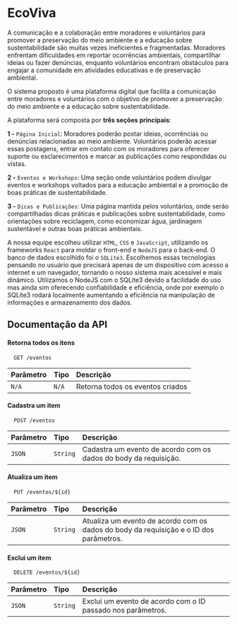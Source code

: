 
# EcoViva

A comunicação e a colaboração entre moradores e voluntários para promover a preservação do meio ambiente e a educação sobre sustentabilidade são muitas vezes ineficientes e fragmentadas. Moradores enfrentam dificuldades em reportar ocorrências ambientais, compartilhar ideias ou fazer denúncias, enquanto voluntários encontram obstáculos para engajar a comunidade em atividades educativas e de preservação ambiental.

O sistema proposto é uma plataforma digital que facilita a comunicação entre moradores e voluntários com o objetivo de promover a preservação do meio ambiente e a educação sobre sustentabilidade.

A plataforma será composta por **três seções principais**:

**1 -** `Página Inicial`: Moradores poderão postar ideias, ocorrências ou denúncias relacionadas ao meio ambiente. Voluntários poderão acessar essas postagens, entrar em contato com os moradores para oferecer suporte ou esclarecimentos e marcar as publicações como respondidas ou vistas.

**2 -** `Eventos e Workshops`: Uma seção onde voluntários podem divulgar eventos e workshops voltados para a educação ambiental e a promoção de boas práticas de sustentabilidade.

**3 -** `Dicas e Publicações`: Uma página mantida pelos voluntários, onde serão compartilhadas dicas práticas e publicações sobre sustentabilidade, como orientações sobre reciclagem, como economizar água, jardinagem sustentável e outras boas práticas ambientais. 

A nossa equipe escolheu utilizar `HTML`, `CSS` e `JavaScript`, utilizando os frameworks `React` para moldar o front-end e `NodeJS` para o back-end. O banco de dados escolhido foi o `SQLite3`. Escolhemos essas tecnologias pensando no usuário que precisará apenas de um dispositivo com acesso a internet e um navegador, tornando o nosso sistema mais acessível e mais dinâmico. Utilizamos o NodeJS com o SQLite3 devido a facilidade do uso mas ainda sim oferecendo confiabilidade e eficiência, onde por exemplo o SQLite3 rodará localmente aumentando a eficiência na manipulação de informações e armazenamento dos dados.



## Documentação da API

#### Retorna todos os itens

```http
  GET /eventos
```

| Parâmetro   | Tipo       | Descrição                           |
| :---------- | :--------- | :---------------------------------- |
| `N/A` | `N/A` | Retorna todos os eventos criados |

#### Cadastra um item

```http
  POST /eventos
```

| Parâmetro   | Tipo       | Descrição                                   |
| :---------- | :--------- | :------------------------------------------ |
| `JSON`      | `String` | Cadastra um evento de acordo com os dados do body da requisição. |

#### Atualiza um item

```http
  PUT /eventos/${id}
```

| Parâmetro   | Tipo       | Descrição                                   |
| :---------- | :--------- | :------------------------------------------ |
| `JSON`      | `String` | Atualiza um evento de acordo com os dados do body da requisição e o ID dos parâmetros. |

#### Exclui um item

```http
  DELETE /eventos/${id}
```

| Parâmetro   | Tipo       | Descrição                                   |
| :---------- | :--------- | :------------------------------------------ |
| `JSON`      | `String` | Exclui um evento de acordo com o ID passado nos parâmetros. |

